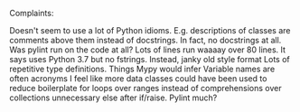 Complaints:

Doesn't seem to use a lot of Python idioms.
E.g. descriptions of classes are comments above them instead of docstrings. In fact, no docstrings at all. Was pylint run on the code at all?
Lots of lines run waaaay over 80 lines.
It says uses Python 3.7 but no fstrings. Instead, janky old style format
Lots of repetitive type definitions. Things Mypy would infer
Variable names are often acronyms
I feel like more data classes could have been used to reduce boilerplate
for loops over ranges instead of comprehensions over collections
unnecessary else after if/raise. Pylint much?
